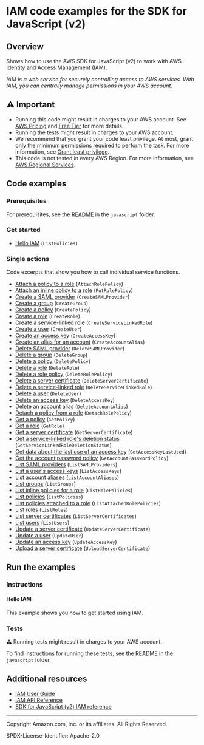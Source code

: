 <!--Generated by WRITEME on 2023-09-12 00:35:11.370031 (UTC)-->
# IAM code examples for the SDK for JavaScript (v2)

## Overview

Shows how to use the AWS SDK for JavaScript (v2) to work with AWS Identity and Access Management (IAM).

<!--custom.overview.start-->
<!--custom.overview.end-->

*IAM is a web service for securely controlling access to AWS services. With IAM, you can centrally manage permissions in your AWS account.*

## ⚠ Important

* Running this code might result in charges to your AWS account. See [AWS Pricing](https://aws.amazon.com/pricing/?aws-products-pricing.sort-by=item.additionalFields.productNameLowercase&aws-products-pricing.sort-order=asc&awsf.Free%20Tier%20Type=*all&awsf.tech-category=*all) and [Free Tier](https://aws.amazon.com/free/?all-free-tier.sort-by=item.additionalFields.SortRank&all-free-tier.sort-order=asc&awsf.Free%20Tier%20Types=*all&awsf.Free%20Tier%20Categories=*all) for more details.
* Running the tests might result in charges to your AWS account.
* We recommend that you grant your code least privilege. At most, grant only the minimum permissions required to perform the task. For more information, see [Grant least privilege](https://docs.aws.amazon.com/IAM/latest/UserGuide/best-practices.html#grant-least-privilege).
* This code is not tested in every AWS Region. For more information, see [AWS Regional Services](https://aws.amazon.com/about-aws/global-infrastructure/regional-product-services).

<!--custom.important.start-->
<!--custom.important.end-->

## Code examples

### Prerequisites

For prerequisites, see the [README](../../README.md#Prerequisites) in the `javascript` folder.


<!--custom.prerequisites.start-->
<!--custom.prerequisites.end-->


### Get started

* [Hello IAM](None) (`ListPolicies`)

### Single actions

Code excerpts that show you how to call individual service functions.

* [Attach a policy to a role](iam_attachrolepolicy.js#L29) (`AttachRolePolicy`)
* [Attach an inline policy to a role](None) (`PutRolePolicy`)
* [Create a SAML provider](None) (`CreateSAMLProvider`)
* [Create a group](None) (`CreateGroup`)
* [Create a policy](iam_createpolicy.js#L29) (`CreatePolicy`)
* [Create a role](None) (`CreateRole`)
* [Create a service-linked role](None) (`CreateServiceLinkedRole`)
* [Create a user](iam_createuser.js#L29) (`CreateUser`)
* [Create an access key](iam_createaccesskeys.js#L29) (`CreateAccessKey`)
* [Create an alias for an account](iam_createaccountalias.js#L29) (`CreateAccountAlias`)
* [Delete SAML provider](None) (`DeleteSAMLProvider`)
* [Delete a group](None) (`DeleteGroup`)
* [Delete a policy](None) (`DeletePolicy`)
* [Delete a role](None) (`DeleteRole`)
* [Delete a role policy](None) (`DeleteRolePolicy`)
* [Delete a server certificate](iam_deleteservercert.js#L29) (`DeleteServerCertificate`)
* [Delete a service-linked role](None) (`DeleteServiceLinkedRole`)
* [Delete a user](iam_deleteuser.js#L29) (`DeleteUser`)
* [Delete an access key](iam_deleteaccesskey.js#L29) (`DeleteAccessKey`)
* [Delete an account alias](iam_deleteaccountalias.js#L29) (`DeleteAccountAlias`)
* [Detach a policy from a role](iam_detachrolepolicy.js#L29) (`DetachRolePolicy`)
* [Get a policy](iam_getpolicy.js#L29) (`GetPolicy`)
* [Get a role](None) (`GetRole`)
* [Get a server certificate](iam_getservercert.js#L29) (`GetServerCertificate`)
* [Get a service-linked role's deletion status](None) (`GetServiceLinkedRoleDeletionStatus`)
* [Get data about the last use of an access key](iam_accesskeylastused.js#L29) (`GetAccessKeyLastUsed`)
* [Get the account password policy](None) (`GetAccountPasswordPolicy`)
* [List SAML providers](None) (`ListSAMLProviders`)
* [List a user's access keys](iam_listaccesskeys.js#L29) (`ListAccessKeys`)
* [List account aliases](iam_listaccountaliases.js#L29) (`ListAccountAliases`)
* [List groups](None) (`ListGroups`)
* [List inline policies for a role](None) (`ListRolePolicies`)
* [List policies](None) (`ListPolicies`)
* [List policies attached to a role](None) (`ListAttachedRolePolicies`)
* [List roles](None) (`ListRoles`)
* [List server certificates](iam_listservercerts.js#L29) (`ListServerCertificates`)
* [List users](iam_listusers.js#L29) (`ListUsers`)
* [Update a server certificate](iam_updateservercert.js#L29) (`UpdateServerCertificate`)
* [Update a user](iam_updateuser.js#L29) (`UpdateUser`)
* [Update an access key](iam_updateaccesskey.js#L29) (`UpdateAccessKey`)
* [Upload a server certificate](None) (`UploadServerCertificate`)

## Run the examples

### Instructions


<!--custom.instructions.start-->
<!--custom.instructions.end-->

#### Hello IAM

This example shows you how to get started using IAM.



### Tests

⚠ Running tests might result in charges to your AWS account.


To find instructions for running these tests, see the [README](../../README.md#Tests)
in the `javascript` folder.



<!--custom.tests.start-->
<!--custom.tests.end-->

## Additional resources

* [IAM User Guide](https://docs.aws.amazon.com/IAM/latest/UserGuide/introduction.html)
* [IAM API Reference](https://docs.aws.amazon.com/IAM/latest/APIReference/welcome.html)
* [SDK for JavaScript (v2) IAM reference](https://docs.aws.amazon.com/AWSJavaScriptSDK/latest/AWS/Iam.html)

<!--custom.resources.start-->
<!--custom.resources.end-->

---

Copyright Amazon.com, Inc. or its affiliates. All Rights Reserved.

SPDX-License-Identifier: Apache-2.0